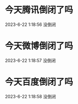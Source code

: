 # 今天腾讯倒闭了吗

2023-6-22 1:18:56 没倒闭

# 今天微博倒闭了吗

2023-6-22 1:18:57 没倒闭

# 今天百度倒闭了吗

2023-6-22 1:18:58 没倒闭

